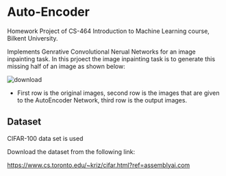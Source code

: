 # Auto-Encoder
Homework Project of CS-464 Introduction to Machine Learning course, Bilkent University. 

Implements Genrative Convolutional Nerual Networks for an image inpainting task. In this prjoect the image inpainting task is to generate this missing half of an image as shown below:

![download](https://github.com/Tolga-Ekiz/Auto-Encoder/assets/156716361/e206362f-b86c-4da3-8888-8840c2ff14e3)

- First row is the original images, second row is the images that are given to the AutoEncoder Network, third row is the output images.
## Dataset
CIFAR-100 data set is used 

Download the dataset from the following link:

https://www.cs.toronto.edu/~kriz/cifar.html?ref=assemblyai.com


